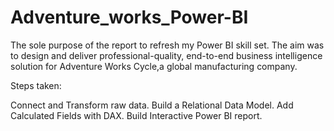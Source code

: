# Adventure_works_Power-BI
The sole purpose of the report to refresh my Power BI skill set. The aim was to design and deliver professional-quality, end-to-end business intelligence solution for Adventure Works Cycle,a global manufacturing company.

Steps taken:

Connect and Transform raw data.
Build a Relational Data Model.
Add Calculated Fields with DAX.
Build Interactive Power BI report.
